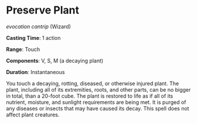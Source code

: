# Preserve Plant
*evocation cantrip* (Wizard)

**Casting Time**: 1 action

**Range**: Touch

**Components**: V, S, M (a decaying plant)

**Duration**: Instantaneous

You touch a decaying, rotting, diseased, or otherwise injured plant. The plant, including all of its extremities, roots, and other parts, can be no bigger in total, than a 20-foot cube. The plant is restored to life as if all of its nutrient, moisture, and sunlight requirements are being met. It is purged of any diseases or insects that may have caused its decay. This spell does not affect plant creatures.
